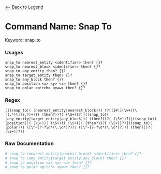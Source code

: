[<-- Back to Legend](../legend.md)

# Command Name: Snap To
Keyword: snap_to

### Usages
```
snap_to nearest_entity <identifier> then? {}?
snap_to nearest_block <identifier> then? {}?
snap_to any_entity then? {}?
snap_to target_entity then? {}?
snap_to any_block then? {}?
snap_to position <x> <y> <z> then? {}?
snap_to polar <pitch> <yaw> then? {}?
```

### Regex
```regexp
(((snap_to)( (nearest_entity|nearest_block))( !?(([#:](\w+)(\[(.*)\])?,?)+))( (then?))?( (\S+))?)|((snap_to)( (any_entity|target_entity|any_block))( (then?))?( (\S+))?)|((snap_to)( (position))( (\S+))( (\S+))( (\S+))( (then?))?( (\S+))?)|((snap_to)( (polar))( ([\^~]?-?\d*(\.\d*)?))( ([\^~]?-?\d*(\.\d*)?))( (then?))?( (\S+))?))
```

### Raw Documentation
```yml
# snap_to (nearest_entity|nearest_block) <identifier> then? {}?
# snap_to (any_entity|target_entity|any_block) then? {}?
# snap_to position <x> <y> <z> then? {}?
# snap_to polar <pitch> <yaw> then? {}?
```
